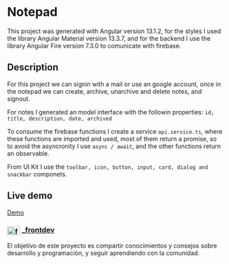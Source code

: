 # Notepad

This project was generated with Angular version 13.1.2, for the styles I used the library Angular Material version 13.3.7, and for the backend I use the library Angular Fire version 7.3.0 to comunicate with firebase.


## Description

For this project we can signin with a mail or use an google account, once in the notepad we can create, archive, unarchive and delete notes, and signout. 

For notes I generated an model interface with the followin properties:
`id, title, description, date, archived`

To consume the firebase functions I create a service `api.service.ts`, where these functions are imported and used, most of them return a promise, so to avoid the asyncronity I use `async / await`, and the other functions return an observable.

From UI Kit I use the `toolbar, icon, button, input, card, dialog and snackbar` componets.

## Live demo
<a href="https://block-notas-888e2.web.app/"> Demo </a>

### <a href="https://www.instagram.com/_frontdev" target="_blank"><img align="center" src="https://raw.githubusercontent.com/rahuldkjain/github-profile-readme-generator/master/src/images/icons/Social/instagram.svg" alt="frontdev" height="20" width="30" /></a>  <a href="https://www.instagram.com/_frontdev" target="_blank">_frontdev</a>
El objetivo de este proyecto es compartir conocimientos y consejos sobre desarrollo y programación, y seguir aprendiendo con la comunidad.
